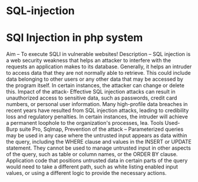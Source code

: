 # SQL-injection

# SQl Injection in php system
Aim – To execute SQLI in vulnerable websites!
Description –
SQL injection is a web security weakness that helps an attacker to interfere with the requests an
application makes to its database. Generally, it helps an intruder to access data that they are not
normally able to retrieve. This could include data belonging to other users or any other data that
may be accessed by the program itself. In certain instances, the attacker can change or delete this.
Impact of the attack-
Effective SQL injection attacks can result in unauthorized access to sensitive data, such as
passwords, credit card numbers, or personal user information. Many high-profile data breaches in
recent years have resulted from SQL injection attacks, leading to credibility loss and regulatory
penalties. In certain instances, the intruder will achieve a permanent loophole to the organization's
processes, lea.
Tools Used-
Burp suite Pro, Sqlmap,
Prevention of the attack –
Parameterized queries may be used in any case where the untrusted input appears as data within
the query, including the WHERE clause and values in the INSERT or UPDATE statement. They
cannot be used to manage untrusted input in other aspects of the query, such as table or column
names, or the ORDER BY clause. Application code that positions untrusted data in certain parts
of the query would need to take a different path, such as white listing enabled input values, or
using a different logic to provide the necessary actions.
